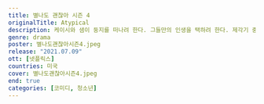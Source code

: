 ```yaml
---
title: 별나도 괜찮아 시즌 4
originalTitle: Atypical
description: 케이시와 샘이 둥지를 떠나려 한다. 그들만의 인생을 택하려 한다. 제각기 중요한 결단의 순간을 앞둔 가드너 가족. 그들에겐 어떤 삶이 펼쳐질까. 그래도 서로가 있다는 사실, 잊지 말기를.
genre: drama
poster: 별나도괜찮아시즌4.jpeg
release: "2021.07.09"
ott: [넷플릭스]
countries: 미국
cover: 별나도괜찮아시즌4.jpeg
end: true
categories: [코미디, 청소년]
---
```

